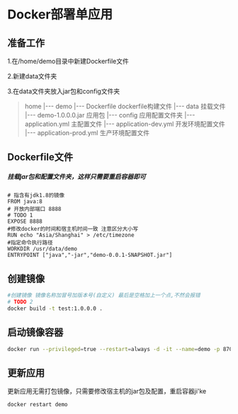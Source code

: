 # Docker部署单应用

## 准备工作

1.在/home/demo目录中新建Dockerfile文件

2.新建data文件夹

3.在data文件夹放入jar包和config文件夹

> home
> 	|--- demo
> 		|--- Dockerfile																  dockerfile构建文件
> 		|--- data																			挂载文件
> 			|--- demo-1.0.0.0.jar												   应用包
> 			|--- config																	 应用配置文件夹
> 				|--- application.yml												 主配置文件
> 				|--- application-dev.yml 										 开发环境配置文件
> 				|--- application-prod.yml										生产环境配置文件

## Dockerfile文件

##### 挂载jar包和配置文件夹，这样只需要重启容器即可

```
# 指含有jdk1.8的镜像
FROM java:8
# 开放内部端口 8888 
# TODO 1
EXPOSE 8888
#修改docker的时间和宿主机时间一致 注意区分大小写 
RUN echo "Asia/Shanghai" > /etc/timezone
#指定命令执行路径
WORKDIR /usr/data/demo
ENTRYPOINT ["java","-jar","demo-0.0.1-SNAPSHOT.jar"]
```

## 创建镜像

```bash
#创建镜像 镜像名称加冒号加版本号(自定义) 最后是空格加上一个点,不然会报错
# TODO 2
docker build -t test:1.0.0.0 .
```

## 启动镜像容器

```bash
docker run --privileged=true --restart=always -d -it --name=demo -p 8700:8700 -v /home/demo/data:/usr/data/demo demo:1.0.0
```

## 更新应用

更新应用无需打包镜像，只需要修改宿主机的jar包及配置，重启容器ji'ke

```
docker restart demo
```

